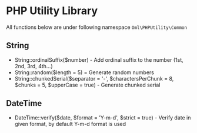 PHP Utility Library
=============

All functions below are under following namespace `Oml\PHPUtility\Common`

String
------
* String::ordinalSuffix($number) - Add ordinal suffix to the number (1st, 2nd, 3rd, 4th...)
* String::random($length = 5) = Generate random numbers
* String::chunkedSerial($separator = '-', $charactersPerChunk = 8, $chunks = 5, $upperCase = true) - Generate chunked serial

DateTime
--------
* DateTime::verify($date, $format = 'Y-m-d', $strict = true) - Verify date in given format, by default Y-m-d format is used